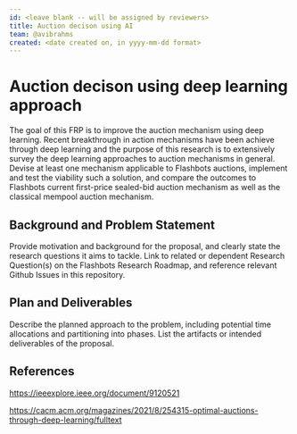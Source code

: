```yaml
---
id: <leave blank -- will be assigned by reviewers>
title: Auction decison using AI
team: @avibrahms
created: <date created on, in yyyy-mm-dd format>
---
```


# Auction decison using deep learning approach

The goal of this FRP is to improve the auction mechanism using deep learning. Recent breakthrough in action mechanisms have been achieve through deep learning and the purpose of this research is to extensively survey the deep learning approaches to auction mechanisms in general. Devise at least one mechanism applicable to Flashbots auctions, implement and test the viability such a solution, and compare the outcomes to Flashbots current first-price sealed-bid auction mechanism as well as the classical mempool auction mechanism. 

## Background and Problem Statement
Provide motivation and background for the proposal, and clearly state the research questions it aims to tackle. Link to related or dependent Research Question(s) on the Flashbots Research Roadmap, and reference relevant Github Issues in this repository.

## Plan and Deliverables
Describe the planned approach to the problem, including potential time allocations and partitioning into phases. List the artifacts or intended deliverables of the proposal.

## References
https://ieeexplore.ieee.org/document/9120521
  
https://cacm.acm.org/magazines/2021/8/254315-optimal-auctions-through-deep-learning/fulltext
